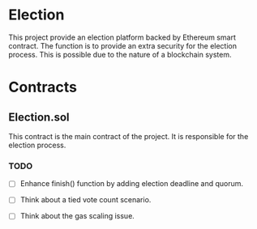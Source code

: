 # Election
This project provide an election platform backed by Ethereum smart contract.
The function is to provide an extra security for the election process.
This is possible due to the nature of a blockchain system.

# Contracts

## Election.sol
This contract is the main contract of the project. 
It is responsible for the election process.
### TODO
- [ ] Enhance finish() function by adding election deadline and quorum.
- [ ] Think about a tied vote count scenario.
- [ ] Think about the gas scaling issue.


